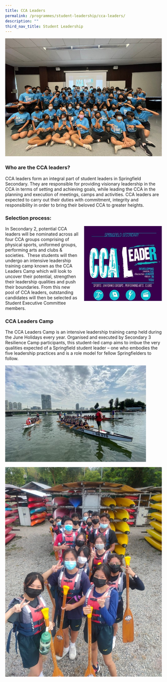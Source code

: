 ```yaml
---
title: CCA Leaders
permalink: /programmes/student-leadership/cca-leaders/
description: ""
third_nav_title: Student Leadership
---
```

![](/images/CCAL1.jpg)

### Who are the CCA leaders?

CCA leaders form an integral part of student leaders in Springfield Secondary. They are responsible for providing visionary leadership in the CCA in terms of setting and achieving goals, while leading the CCA in the planning and execution of meetings, camps and activities. CCA leaders are expected to carry out their duties with commitment, integrity and responsibility in order to bring their beloved CCA to greater heights.

### Selection process:

<img src="/images/cca-leaders-3.jpg" style="width:250px;height:240px;margin-left:15px;" align = "right">

In Secondary 2, potential CCA leaders will be nominated across all four CCA groups comprising of physical sports, uniformed groups, performing arts and clubs & societies.  These students will then undergo an intensive leadership training camp known as the CCA Leaders Camp which will look to uncover their potential, strengthen their leadership qualities and push their boundaries. From this new pool of CCA leaders, outstanding candidates will then be selected as Student Executive Committee members.

### CCA Leaders Camp

The CCA Leaders Camp is an intensive leadership training camp held during the June Holidays every year. Organised and executed by Secondary 3 Resilience Camp participants, this student-led camp aims to imbue the very qualities expected of a Springfield student leader – one who embodies the five leadership practices and is a role model for fellow Springfielders to follow.

![](/images/CCAL3.jpg)

![](/images/CCAL6.jpg)